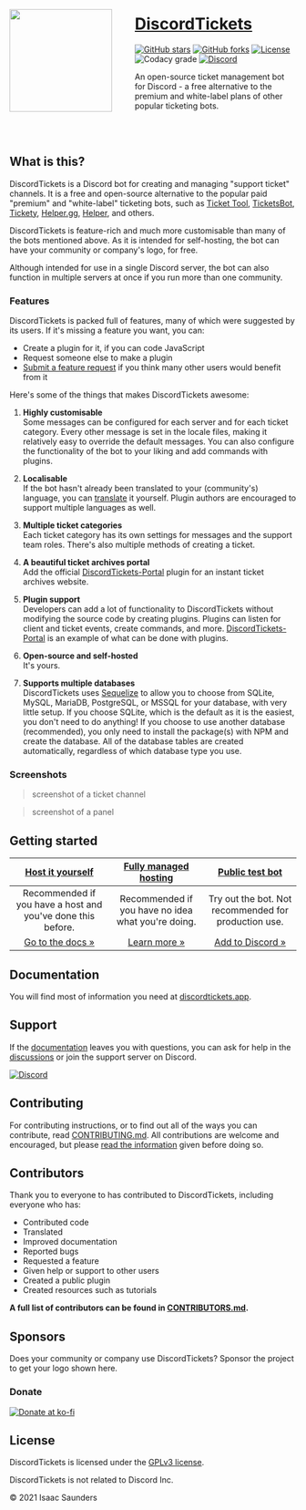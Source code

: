 <img src='https://discordtickets.app/img/logo-small-circle.png' align='left' width='180px' height='180px' style='margin: 30px 40px 0 0'/>
<!-- <img align='left' width='0' height='192px' hspace='10'/> -->

<!-- omit in toc -->
# [DiscordTickets](https://discordtickets.app)

[![GitHub stars](https://img.shields.io/github/stars/eartharoid/DiscordTickets?style=flat-square)](https://github.com/eartharoid/DiscordTickets/stargazers)
[![GitHub forks](https://img.shields.io/github/forks/eartharoid/DiscordTickets?style=flat-square)](https://github.com/eartharoid/DiscordTickets/stargazers)
[![License](https://img.shields.io/github/license/eartharoid/DiscordTickets?style=flat-square)](https://github.com/eartharoid/DiscordTickets/blob/master/LICENSE)
![Codacy grade](https://img.shields.io/codacy/grade/14e6851c85444424b75b8bc3f93e93db?logo=codacy&style=flat-square)
[![Discord](https://img.shields.io/discord/451745464480432129?label=discord&color=7289DA&style=flat-square)](https://discord.gg/pXc9vyC)

An open-source ticket management bot for Discord - a free alternative to the premium and white-label plans of other popular ticketing bots.

<br><br>

## What is this?

DiscordTickets is a Discord bot for creating and managing "support ticket" channels. It is a free and open-source alternative to the popular paid "premium" and "white-label" ticketing bots, such as [Ticket Tool](https://tickettool.xyz/), [TicketsBot](https://ticketsbot.net/), [Tickety](https://tickety.net/), [Helper.gg](https://helper.gg/), [Helper](https://helper.wtf), and others.

DiscordTickets is feature-rich and much more customisable than many of the bots mentioned above. As it is intended for self-hosting, the bot can have your community or company's logo, for free.

Although intended for use in a single Discord server, the bot can also function in multiple servers at once if you run more than one community.

### Features

DiscordTickets is packed full of features, many of which were suggested by its users. If it's missing a feature you want, you can:

- Create a plugin for it, if you can code JavaScript
- Request someone else to make a plugin
- [Submit a feature request](https://github.com/eartharoid/DiscordTickets/blob/master/.github/CONTRIBUTING.md#submitting-a-feature-request) if you think many other users would benefit from it

Here's some of the things that makes DiscordTickets awesome:

1. **Highly customisable**  
Some messages can be configured for each server and for each ticket category. Every other message is set in the locale files, making it relatively easy to override the default messages.
You can also configure the functionality of the bot to your liking and add commands with plugins.

2. **Localisable**  
If the bot hasn't already been translated to your (community's) language, you can [translate](https://github.com/eartharoid/DiscordTickets/blob/master/.github/CONTRIBUTING.md#translating) it yourself.
Plugin authors are encouraged to support multiple languages as well.

3. **Multiple ticket categories**  
Each ticket category has its own settings for messages and the support team roles. There's also multiple methods of creating a ticket.

4. **A beautiful ticket archives portal**  
Add the official [DiscordTickets-Portal](https://github.com/eartharoid/DiscordTickets-Portal) plugin for an instant ticket archives website.

5. **Plugin support**  
Developers can add a lot of functionality to DiscordTickets without modifying the source code by creating plugins. Plugins can listen for client and ticket events, create commands, and more. [DiscordTickets-Portal](https://github.com/eartharoid/DiscordTickets-Portal) is an example of what can be done with plugins.

6. **Open-source and self-hosted**  
It's yours.

7. **Supports multiple databases**  
DiscordTickets uses [Sequelize](https://github.com/sequelize/sequelize) to allow you to choose from SQLite, MySQL, MariaDB, PostgreSQL, or MSSQL for your database, with very little setup.
If you choose SQLite, which is the default as it is the easiest, you don't need to do anything! If you choose to use another database (recommended), you only need to install the package(s) with NPM and create the database. All of the database tables are created automatically, regardless of which database type you use.

### Screenshots

> screenshot of a ticket channel
<!-- -->
> screenshot of a panel

## Getting started

| [**Host it yourself**](https://discordtickets.app/installation) | [**Fully managed hosting**](https://discordtickets.app/hosting) | [**Public test bot**](https://discord.com/oauth2/authorize?permissions=8&scope=applications.commands%20bot&client_id=475371285531066368) |
|:-:|:-:|:-:|
| Recommended if you have a host and you've done this before. | Recommended if you have no idea what you're doing. | Try out the bot. Not recommended for production use. |
| [Go to the docs »](https://discordtickets.app/installation) | [Learn more »](https://discordtickets.app/hosting) | [Add to Discord »](https://discord.com/oauth2/authorize?permissions=8&scope=applications.commands%20bot&client_id=475371285531066368) |

## Documentation

You will find most of information you need at [discordtickets.app](https://discordtickets.app).

## Support

If the [documentation](https://discordtickets.app) leaves you with questions, you can ask for help in the [discussions](https://github.com/eartharoid/DiscordTickets/discussions/categories/support-q-a) or join the support server on Discord.

[![Discord](https://discordapp.com/api/guilds/451745464480432129/widget.png?style=banner4)](https://go.eartharoid.me/discord)

## Contributing

For contributing instructions, or to find out all of the ways you can contribute, read [CONTRIBUTING.md](https://github.com/eartharoid/DiscordTickets/blob/master/.github/CONTRIBUTING.md). All contributions are welcome and encouraged, but please [read the information](https://github.com/eartharoid/DiscordTickets/blob/master/.github/CONTRIBUTING.md) given before doing so.

## Contributors

Thank you to everyone to has contributed to DiscordTickets, including everyone who has:

- Contributed code
- Translated
- Improved documentation
- Reported bugs
- Requested a feature
- Given help or support to other users
- Created a public plugin
- Created resources such as tutorials

**A full list of contributors can be found in [CONTRIBUTORS.md](https://github.com/eartharoid/DiscordTickets/blob/master/CONTRIBUTORS.md).**

## Sponsors

Does your community or company use DiscordTickets? Sponsor the project to get your logo shown here.

### Donate

[![Donate at ko-fi](https://www.ko-fi.com/img/githubbutton_sm.svg)](https://ko-fi.com/eartharoid)

## License

DiscordTickets is licensed under the [GPLv3 license](https://github.com/eartharoid/DiscordTickets/blob/master/LICENSE).

DiscordTickets is not related to Discord Inc.

© 2021 Isaac Saunders

